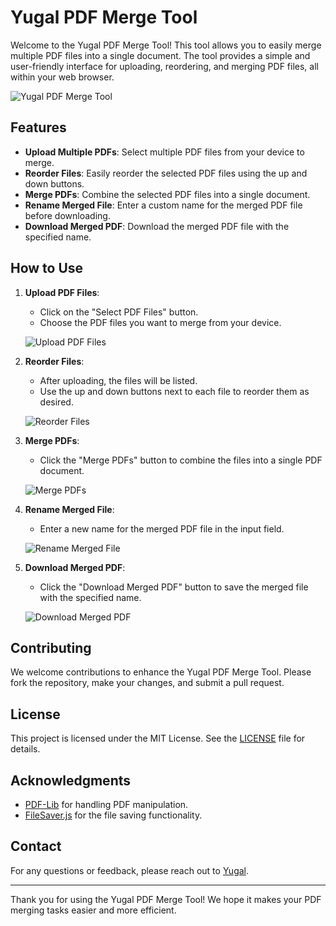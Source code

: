 # Yugal PDF Merge Tool

Welcome to the Yugal PDF Merge Tool! This tool allows you to easily merge multiple PDF files into a single document. The tool provides a simple and user-friendly interface for uploading, reordering, and merging PDF files, all within your web browser.

![Yugal PDF Merge Tool](https://yugalofficial.github.io/pdf-merge/screenshot1.png)

## Features

- **Upload Multiple PDFs**: Select multiple PDF files from your device to merge.
- **Reorder Files**: Easily reorder the selected PDF files using the up and down buttons.
- **Merge PDFs**: Combine the selected PDF files into a single document.
- **Rename Merged File**: Enter a custom name for the merged PDF file before downloading.
- **Download Merged PDF**: Download the merged PDF file with the specified name.

## How to Use

1. **Upload PDF Files**:
   - Click on the "Select PDF Files" button.
   - Choose the PDF files you want to merge from your device.

   ![Upload PDF Files](https://yugalofficial.github.io/pdf-merge/screenshot2.png)

2. **Reorder Files**:
   - After uploading, the files will be listed.
   - Use the up and down buttons next to each file to reorder them as desired.

   ![Reorder Files](https://yugalofficial.github.io/pdf-merge/screenshot3.png)

3. **Merge PDFs**:
   - Click the "Merge PDFs" button to combine the files into a single PDF document.
   
   ![Merge PDFs](https://yugalofficial.github.io/pdf-merge/screenshot4.png)

4. **Rename Merged File**:
   - Enter a new name for the merged PDF file in the input field.

   ![Rename Merged File](https://yugalofficial.github.io/pdf-merge/screenshot5.png)

5. **Download Merged PDF**:
   - Click the "Download Merged PDF" button to save the merged file with the specified name.

   ![Download Merged PDF](https://yugalofficial.github.io/pdf-merge/screenshot6.png)

## Contributing

We welcome contributions to enhance the Yugal PDF Merge Tool. Please fork the repository, make your changes, and submit a pull request.

## License

This project is licensed under the MIT License. See the [LICENSE](LICENSE) file for details.

## Acknowledgments

- [PDF-Lib](https://pdf-lib.js.org/) for handling PDF manipulation.
- [FileSaver.js](https://github.com/eligrey/FileSaver.js/) for the file saving functionality.

## Contact

For any questions or feedback, please reach out to [Yugal](https://github.com/yugalofficial).

---

Thank you for using the Yugal PDF Merge Tool! We hope it makes your PDF merging tasks easier and more efficient.
